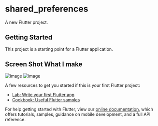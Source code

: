 # shared_preferences

A new Flutter project.

## Getting Started

This project is a starting point for a Flutter application.

## Screen Shot What I make 
![image](https://user-images.githubusercontent.com/52150317/164885673-5a9f5dfa-5f74-47f9-973d-109371107b0f.png)
![image](https://user-images.githubusercontent.com/52150317/164885764-8f61886a-f493-47ce-9f41-66b913e4eee1.png)


A few resources to get you started if this is your first Flutter project:

- [Lab: Write your first Flutter app](https://flutter.dev/docs/get-started/codelab)
- [Cookbook: Useful Flutter samples](https://flutter.dev/docs/cookbook)

For help getting started with Flutter, view our
[online documentation](https://flutter.dev/docs), which offers tutorials,
samples, guidance on mobile development, and a full API reference.
